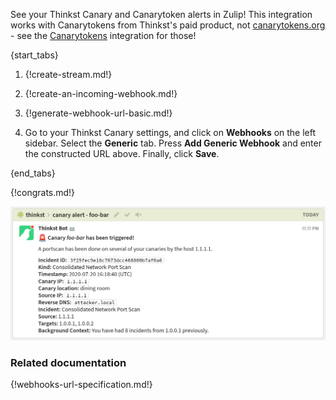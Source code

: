 See your Thinkst Canary and Canarytoken alerts in Zulip! This integration works with
Canarytokens from Thinkst's paid product, not [canarytokens.org][canarytokens] - see the
[Canarytokens](/integrations/doc/canarytoken) integration for those!

{start_tabs}

1. {!create-stream.md!}

1. {!create-an-incoming-webhook.md!}

1. {!generate-webhook-url-basic.md!}

1. Go to your Thinkst Canary settings, and click on **Webhooks** on
   the left sidebar. Select the **Generic** tab. Press
   **Add Generic Webhook** and enter the constructed URL above. Finally,
   click **Save**.

{end_tabs}

{!congrats.md!}

![](/static/images/integrations/thinkst/001.png)

[canarytokens]: https://canarytokens.org

### Related documentation

{!webhooks-url-specification.md!}

